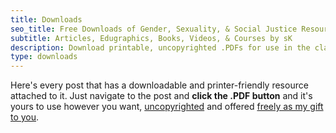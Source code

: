 ```yaml
---
title: Downloads
seo_title: Free Downloads of Gender, Sexuality, & Social Justice Resources created by Sam Killermann
subtitle: Articles, Edugraphics, Books, Videos, & Courses by sK
description: Download printable, uncopyrighted .PDFs for use in the classroom, workshops, or community activism & organizing
type: downloads
---
```


Here's every post that has a downloadable and printer-friendly resource attached to it. Just navigate to the post and **click the .PDF button** and it's yours to use however you want, [uncopyrighted](/uncopyright/) and offered [freely as my gift to you](/gift-economy/).